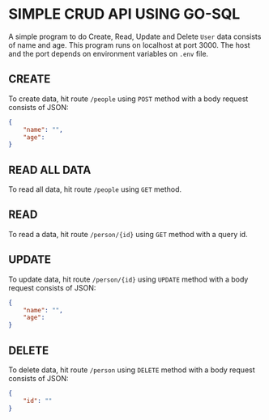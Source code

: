 # SIMPLE CRUD API USING GO-SQL
A simple program to do Create, Read, Update and Delete `User` data consists of name and age. This program runs on localhost at port 3000. The host and the port depends on environment variables on `.env` file.
## CREATE
To create data, hit route `/people` using `POST` method with a body request consists of JSON:
```json
{
    "name": "",
    "age": 
}
```
## READ ALL DATA
To read all data, hit route `/people` using `GET` method.
## READ
To read a data, hit route `/person/{id}` using `GET` method with a query id.
## UPDATE
To update data, hit route `/person/{id}` using `UPDATE` method with a body request consists of JSON:
```json
{
    "name": "",
    "age": 
}
```
## DELETE
To delete data, hit route `/person` using `DELETE` method with a body request consists of JSON:
```json
{
    "id": ""
}
```